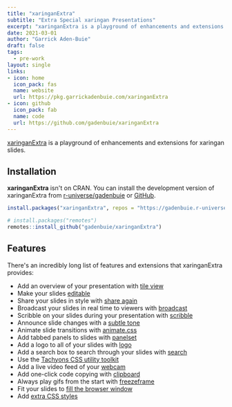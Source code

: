 ```yaml
---
title: "xaringanExtra"
subtitle: "Extra Special xaringan Presentations"
excerpt: "xaringanExtra is a playground of enhancements and extensions for xaringan slides."
date: 2021-03-01
author: "Garrick Aden-Buie"
draft: false
tags:
  - pre-work
layout: single
links:
- icon: home
  icon_pack: fas
  name: website
  url: https://pkg.garrickadenbuie.com/xaringanExtra
- icon: github
  icon_pack: fab
  name: code
  url: https://github.com/gadenbuie/xaringanExtra
---
```


<div class="f2 i lh-title custom-heading-font">
<a href="https://pkg.garricakdenbuie.com/xaringanExtra" target="_blank" rel="noopener">xaringanExtra</a> is a playground of enhancements and extensions for xaringan slides.
</div>

## Installation

**xaringanExtra** isn't on CRAN. You can install the development version of xaringanExtra from [r-universe/gadenbuie](https://gadenbuie.r-universe.dev) or
[GitHub](https://github.com/gadenbuie/xaringanExtra).

``` r
install.packages("xaringanExtra", repos = "https://gadenbuie.r-universe.dev")

# install.packages("remotes")
remotes::install_github("gadenbuie/xaringanExtra")
```

## Features

There's an incredibly long list of features and extensions that xaringanExtra provides:

<ul><li>  Add an overview of your presentation with <a href="https://pkg.garrickadenbuie.com/xaringanExtra/#/tile-view">tile view</a></li><li>  Make your slides <a href="https://pkg.garrickadenbuie.com/xaringanExtra/#/editable">editable</a></li><li>  Share your slides in style with <a href="https://pkg.garrickadenbuie.com/xaringanExtra/#/share-again">share again</a></li><li>Broadcast your slides in real time to viewers with
  <a href="https://pkg.garrickadenbuie.com/xaringanExtra/#/broadcast">broadcast</a></li><li>Scribble on your slides during your presentation with
  <a href="https://pkg.garrickadenbuie.com/xaringanExtra/#/scribble">scribble</a></li><li>  Announce slide changes with a <a href="https://pkg.garrickadenbuie.com/xaringanExtra/#/slide-tone">subtle tone</a></li><li>  Animate slide transitions with <a href="https://pkg.garrickadenbuie.com/xaringanExtra/#/animate-css">animate.css</a></li><li>  Add tabbed panels to slides with <a href="https://pkg.garrickadenbuie.com/xaringanExtra/#/panelset">panelset</a></li><li>  Add a logo to all of your slides with <a href="https://pkg.garrickadenbuie.com/xaringanExtra/#/logo">logo</a></li><li>Add a search box to search through your slides with
  <a href="https://pkg.garrickadenbuie.com/xaringanExtra/#/search">search</a></li><li>  Use the <a href="https://pkg.garrickadenbuie.com/xaringanExtra/#/tachyons">Tachyons CSS utility toolkit</a></li><li>  Add a live video feed of your <a href="https://pkg.garrickadenbuie.com/xaringanExtra/#/webcam">webcam</a></li><li>  Add one-click code copying with <a href="https://pkg.garrickadenbuie.com/xaringanExtra/#/clipboard">clipboard</a></li><li>  Always play gifs from the start with <a href="https://pkg.garrickadenbuie.com/xaringanExtra/#/freezeframe">freezeframe</a></li><li>  Fit your slides to <a href="https://pkg.garrickadenbuie.com/xaringanExtra/#/fit-to-screen">fill the browser window</a></li><li>  Add <a href="https://pkg.garrickadenbuie.com/xaringanExtra/#/extra-styles">extra CSS styles</a></li></ul>